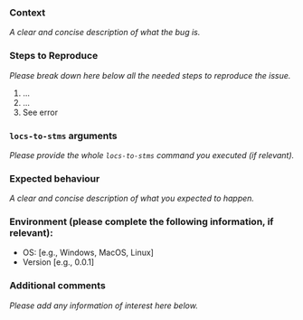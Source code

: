 ### Context
*A clear and concise description of what the bug is.*

### Steps to Reproduce
*Please break down here below all the needed steps to reproduce the issue.*
1. ...
2. ...
3. See error

### ``locs-to-stms`` arguments
*Please provide the whole `locs-to-stms` command you executed (if relevant).*

### Expected behaviour
*A clear and concise description of what you expected to happen.*

### Environment (please complete the following information, if relevant):
 - OS: [e.g., Windows, MacOS, Linux]
 - Version [e.g., 0.0.1]

### Additional comments
*Please add any information of interest here below.*
